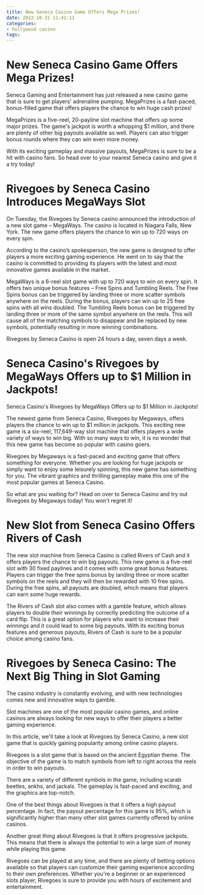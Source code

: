 ```yaml
---
title: New Seneca Casino Game Offers Mega Prizes!
date: 2022-10-31 11:41:11
categories:
- hollywood casino
tags:
---
```



#  New Seneca Casino Game Offers Mega Prizes!

Seneca Gaming and Entertainment has just released a new casino game that is sure to get players' adrenaline pumping. MegaPrizes is a fast-paced, bonus-filled game that offers players the chance to win huge cash prizes!

MegaPrizes is a five-reel, 20-payline slot machine that offers up some major prizes. The game's jackpot is worth a whopping $1 million, and there are plenty of other big payouts available as well. Players can also trigger bonus rounds where they can win even more money.

With its exciting gameplay and massive payouts, MegaPrizes is sure to be a hit with casino fans. So head over to your nearest Seneca casino and give it a try today!

#  Rivegoes by Seneca Casino Introduces MegaWays Slot

On Tuesday, the Rivegoes by Seneca casino announced the introduction of a new slot game – MegaWays. The casino is located in Niagara Falls, New York. The new game offers players the chance to win up to 720 ways on every spin.

According to the casino’s spokesperson, the new game is designed to offer players a more exciting gaming experience. He went on to say that the casino is committed to providing its players with the latest and most innovative games available in the market.

MegaWays is a 6-reel slot game with up to 720 ways to win on every spin. It offers two unique bonus features – Free Spins and Tumbling Reels. The Free Spins bonus can be triggered by landing three or more scatter symbols anywhere on the reels. During the bonus, players can win up to 25 free spins with all wins doubled. The Tumbling Reels bonus can be triggered by landing three or more of the same symbol anywhere on the reels. This will cause all of the matching symbols to disappear and be replaced by new symbols, potentially resulting in more winning combinations.

Rivegoes by Seneca Casino is open 24 hours a day, seven days a week.

#  Seneca Casino's Rivegoes by MegaWays Offers up to $1 Million in Jackpots!

Seneca Casino's Rivegoes by MegaWays Offers up to $1 Million in Jackpots!

The newest game from Seneca Casino, Rivegoes by Megaways, offers players the chance to win up to $1 million in jackpots. This exciting new game is a six-reel, 117,649-way slot machine that offers players a wide variety of ways to win big. With so many ways to win, it is no wonder that this new game has become so popular with casino goers.

Rivegoes by Megaways is a fast-paced and exciting game that offers something for everyone. Whether you are looking for huge jackpots or simply want to enjoy some leisurely spinning, this new game has something for you. The vibrant graphics and thrilling gameplay make this one of the most popular games at Seneca Casino.

So what are you waiting for? Head on over to Seneca Casino and try out Rivegoes by Megaways today! You won't regret it!

#  New Slot from Seneca Casino Offers Rivers of Cash

The new slot machine from Seneca Casino is called Rivers of Cash and it offers players the chance to win big payouts. This new game is a five-reel slot with 30 fixed paylines and it comes with some great bonus features. Players can trigger the free spins bonus by landing three or more scatter symbols on the reels and they will then be rewarded with 10 free spins. During the free spins, all payouts are doubled, which means that players can earn some huge rewards.

The Rivers of Cash slot also comes with a gamble feature, which allows players to double their winnings by correctly predicting the outcome of a card flip. This is a great option for players who want to increase their winnings and it could lead to some big payouts. With its exciting bonus features and generous payouts, Rivers of Cash is sure to be a popular choice among casino fans.

#  Rivegoes by Seneca Casino: The Next Big Thing in Slot Gaming

The casino industry is constantly evolving, and with new technologies comes new and innovative ways to gamble.

Slot machines are one of the most popular casino games, and online casinos are always looking for new ways to offer their players a better gaming experience.

In this article, we'll take a look at Rivegoes by Seneca Casino, a new slot game that is quickly gaining popularity among online casino players.

Rivegoes is a slot game that is based on the ancient Egyptian theme. The objective of the game is to match symbols from left to right across the reels in order to win payouts.

There are a variety of different symbols in the game, including scarab beetles, ankhs, and jackals. The gameplay is fast-paced and exciting, and the graphics are top-notch.

One of the best things about Rivegoes is that it offers a high payout percentage. In fact, the payout percentage for this game is 95%, which is significantly higher than many other slot games currently offered by online casinos.

Another great thing about Rivegoes is that it offers progressive jackpots. This means that there is always the potential to win a large sum of money while playing this game.

Rivegoes can be played at any time, and there are plenty of betting options available so that players can customize their gaming experience according to their own preferences. Whether you're a beginner or an experienced slots player, Rivegoes is sure to provide you with hours of excitement and entertainment.